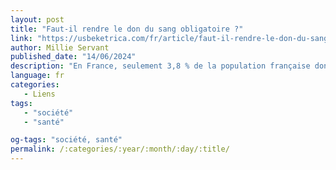 ```yaml
---
layout: post
title: "Faut-il rendre le don du sang obligatoire ?"
link: "https://usbeketrica.com/fr/article/faut-il-rendre-le-don-du-sang-obligatoire"
author: Millie Servant
published_date: "14/06/2024"
description: "En France, seulement 3,8 % de la population française donne son sang. Résultat : le pays importe depuis l’étranger jusqu’à 70 % de ses stocks pour certains produits sanguins. Pour éviter que les niveaux de ce bien vital et d’utilité publique soient toujours dans le rouge, faut-il rendre le don obligatoire ? Usbek & Rica se posait la question dans son numéro d’automne 2023."
language: fr
categories:
   - Liens
tags:
   - "société"
   - "santé"

og-tags: "société, santé"
permalink: /:categories/:year/:month/:day/:title/
---
```

